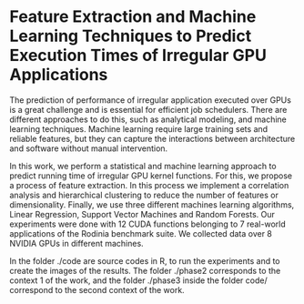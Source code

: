 # Feature Extraction and Machine Learning Techniques to Predict Execution Times of Irregular GPU Applications

The prediction of performance of irregular application executed over GPUs is a great challenge and is essential for efficient job schedulers. There are different approaches to do this, such as analytical modeling, and machine learning techniques. Machine learning require large training sets and reliable features, but they can capture the interactions between architecture and software without manual intervention.

In this work, we perform a statistical and machine learning approach to predict running time of irregular GPU kernel functions. For this, we propose a process of feature extraction. In this process we implement a correlation analysis and hierarchical clustering to reduce the number of features or dimensionality. Finally, we use three different machines learning algorithms, Linear Regression, Support Vector Machines and Random Forests. Our experiments were done with 12 CUDA functions belonging to 7 real-world applications of the Rodinia benchmark suite. We collected data over 8 NVIDIA GPUs in different machines. 

In the folder ./code are source codes in R, to run the experiments and to create the images of the results. The folder ./phase2 corresponds to the context 1 of the work, and the folder ./phase3 inside the folder code/ correspond to the second context of the work.
